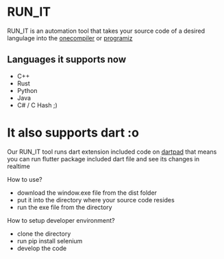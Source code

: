 # RUN_IT
RUN_IT is an automation tool that takes your source code of a desired langulage into the [onecompiler](https://onecompiler.com) or [programiz](https://programiz.com)

## Languages it supports now

- C++
- Rust
- Python
- Java
- C# / C Hash ;)

# It also supports dart :o

Our RUN_IT tool runs dart extension included code on [dartpad](https://dartpad.io) that means you can run flutter package included dart file and see its changes in realtime


How to use?
- download the window.exe file from the dist folder
- put it into the directory where your source code resides
- run the exe file from the directory

How to setup developer environment?

- clone the directory
- run pip install selenium
- develop the code
